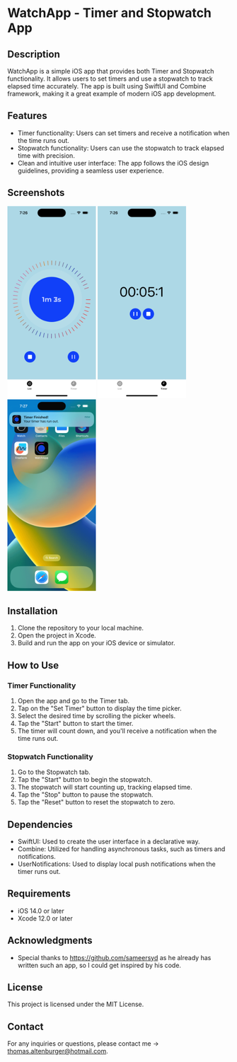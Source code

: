 # WatchApp - Timer and Stopwatch App

## Description

WatchApp is a simple iOS app that provides both Timer and Stopwatch functionality. It allows users to set timers and use a stopwatch to track elapsed time accurately. The app is built using SwiftUI and Combine framework, making it a great example of modern iOS app development.

## Features

- Timer functionality: Users can set timers and receive a notification when the time runs out.
- Stopwatch functionality: Users can use the stopwatch to track elapsed time with precision.
- Clean and intuitive user interface: The app follows the iOS design guidelines, providing a seamless user experience.

## Screenshots

<img src="art/screenshot1.png" alt="screenshot 1" width="200"/>
<img src="art/screenshot2.png" alt="screenshot 2" width="200"/>
<img src="art/screenshot3.png" alt="screenshot 3" width="200"/>

## Installation

1. Clone the repository to your local machine.
2. Open the project in Xcode.
3. Build and run the app on your iOS device or simulator.

## How to Use

### Timer Functionality

1. Open the app and go to the Timer tab.
2. Tap on the "Set Timer" button to display the time picker.
3. Select the desired time by scrolling the picker wheels.
4. Tap the "Start" button to start the timer.
5. The timer will count down, and you'll receive a notification when the time runs out.

### Stopwatch Functionality

1. Go to the Stopwatch tab.
2. Tap the "Start" button to begin the stopwatch.
3. The stopwatch will start counting up, tracking elapsed time.
4. Tap the "Stop" button to pause the stopwatch.
5. Tap the "Reset" button to reset the stopwatch to zero.

## Dependencies

- SwiftUI: Used to create the user interface in a declarative way.
- Combine: Utilized for handling asynchronous tasks, such as timers and notifications.
- UserNotifications: Used to display local push notifications when the timer runs out.

## Requirements

- iOS 14.0 or later
- Xcode 12.0 or later

## Acknowledgments

- Special thanks to https://github.com/sameersyd as he already has written such an app, so I could get inspired by his code. 

## License

This project is licensed under the MIT License.

## Contact

For any inquiries or questions, please contact me -> [thomas.altenburger@hotmail.com](mailto:thomas.altenburger@hotmail.com).
